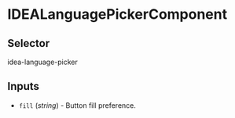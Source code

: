 # IDEALanguagePickerComponent

## Selector

idea-language-picker

## Inputs

- `fill` (*string*) - Button fill preference.

